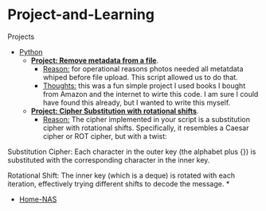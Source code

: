 # Project-and-Learning
Projects
- [Python](https://github.com/Jacob-64/Project-and-Learning/tree/Python-Files)
    * <u/>**Project: Remove metadata from a file**</u>.
       * <ins>Reason:</ins> for operational reasons photos needed all metatdata whiped before file upload. This script allowed us to do that.
       * <ins>Thoughts:</ins> this was a fun simple project I used books I bought from Amazon and the internet to wirte this code. I am sure I could have found this already, but I wanted to write this myself.
   * <u/>**Project: Cipher Substitution with rotational shifts**</u>.
       * <ins>Reason:</ins>
The cipher implemented in your script is a substitution cipher with rotational shifts. Specifically, it resembles a Caesar cipher or ROT cipher, but with a twist:

Substitution Cipher: Each character in the outer key (the alphabet plus {}) is substituted with the corresponding character in the inner key.

Rotational Shift: The inner key (which is a deque) is rotated with each iteration, effectively trying different shifts to decode the message.
       * 
- [Home-NAS](https://github.com/Jacob-64/Project-and-Learning/blob/Home-NAS/README.md)
